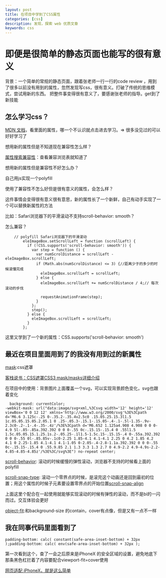 ```yaml
---
layout: post
title: 在项目中学到了CSS属性
categories: [css]
description: 发现，探索 web 优质文章
keywords: css 
---
```


# 即便是很简单的静态页面也能写的很有意义
背景：一个简单的常规的静态页面，跟着张老师一行一行的code review ，用到了很多以前没有用到的属性，忽然发现写css，很有意义。打破了传统的思维模式，尝试用新的东西。
把整件事变得很有意义了，要感谢张老师的指导。get到了新技能

## 怎么学习css？

[MDN 文档](https://developer.mozilla.org/en-US/docs/Web/CSS/Reference)，看里面的属性，哪一个不认识就点击进去学习。=> 很多没见过的可以好好学习了

想用新的属性但是不知道现在兼容性怎么样？

[属性搜索兼容性](https://caniuse.com/)：查看兼容浏览表就知道了

想用新的属性但是兼容性不好怎么办？

自己用js实现一个polyfill

使用了兼容性不怎么好但是很有意义的属性，会怎么样？

这件事情会变得很有意义很有意思，新的属性长了一个新鲜，自己有动手实现了一个可以替换新属性的方法

比如：Safari浏览器下的平滑滚动不支持scroll-behavior: smooth？

怎么兼容？

```
    // polyfill Safari浏览器下的平滑滚动
        eleImageBox.setScrollLeft = function (scrollLeft) {
          if (!CSS.supports('scroll-behavior: smooth')) {
            var step = function () {
              var numScrolDistance = scrollLeft - eleImageBox.scrollLeft;
              if (Math.abs(numScrolDistance) <= 3) {//距离少于的多少的时候滚懂完成
                eleImageBox.scrollLeft = scrollLeft;
              } else {
                eleImageBox.scrollLeft += numScrolDistance / 4;// 每次滚动的步伐

                requestAnimationFrame(step);
              }
            };
            step();
          } else {
            eleImageBox.scrollLeft = scrollLeft;
          }
        };
```
这里又学到了一个新的属性：CSS.supports('scroll-behavior: smooth')

## 最近在项目里面用到了的我没有用到过的新属性
[mask](https://developer.mozilla.org/en-US/docs/Web/CSS/mask):css遮罩

[客栈说书：CSS遮罩CSS3 mask/masks详细介绍](https://www.zhangxinxu.com/wordpress/2017/11/css-css3-mask-masks/)

在项目中的使用：背景图片上面覆盖一个svg，可以实现背景颜色变化，svg也跟着变化

```
  background: currentColor;
-webkit-mask: url("data:image/svg+xml,%3Csvg width='12' height='12' viewBox='0 0 12 12' xmlns='http://www.w3.org/2000/svg'%3E%3Cpath d='M6.6 3.125c-.25 0-.35.2-.35.4v2.5c0 .15.05.25.15.3l1.5 1c.05.05.15.05.2.05.1 0 .25-.05.3-.15.1-.15.05-.4-.1-.5l-1.35-.9v-2.3c0-.2-.1-.4-.35-.4z'/%3E%3Cpath d='M6.652 1.125a4.908 4.908 0 0 0-4.9 5l-.85-.85a.392.392 0 0 0-.55 0c-.15.15-.15.4 0 .55l1.5 1.5c.05.05.15.1.25.1s.2-.05.25-.1l1.5-1.5c.15-.15.15-.4 0-.55a.392.392 0 0 0-.55 0l-.85.85v-.1c0-2.25 1.85-4.1 4.1-4.1 2.25 0 4.2 1.85 4.2 4.1 0 2.25-1.85 4.1-4.1 4.1-1.05 0-2.05-.4-2.8-1.1a.392.392 0 0 0-.55 0c-.15.15-.15.4 0 .55.9.85 2.1 1.3 3.3 1.3 2.7 0 4.9-2.2 4.9-4.9s-2.2-4.85-4.85-4.85z'/%3E%3C/svg%3E") no-repeat center;
```

[scroll-behavior](https://developer.mozilla.org/en-US/docs/Web/CSS/scroll-behavior): 滚动的时候缓慢的弹性滚动，浏览器不支持的时候看上面的polyfill

[scroll-snap-type](https://developer.mozilla.org/en-US/docs/Web/CSS/scroll-snap-type): 滚动一个零界点的时候，是滚完这个动画还是回到最初的位置；用这个属性的时候子元素要设置零界点的开始位置[scroll-snap-align](https://developer.mozilla.org/en-US/docs/Web/CSS/scroll-snap-align)

上面这里个配合在一起使用就能够实现滚动的时候有弹性的滚动，而不是bi的一闪而过。交互体验会更好

[object-fit](https://developer.mozilla.org/en-US/docs/Web/CSS/object-fit):和background-size 的contain，cover有点像，但是又有一点不一样

## 我在同事代码里面看到了
```
padding-bottom: calc( constant(safe-area-inset-bottom) + 32px );padding-bottom: calc( env(safe-area-inset-bottom) + 32px );
```
第一次看到这个，查了一会之后原来是iPhoneX 的安全区域的设置，避免地底下那条黑色杠拦着了内容要配合viewport-fit=cover使用

[网页适配 iPhoneX，就是这么简单](https://aotu.io/notes/2017/11/27/iphonex/index.html)

